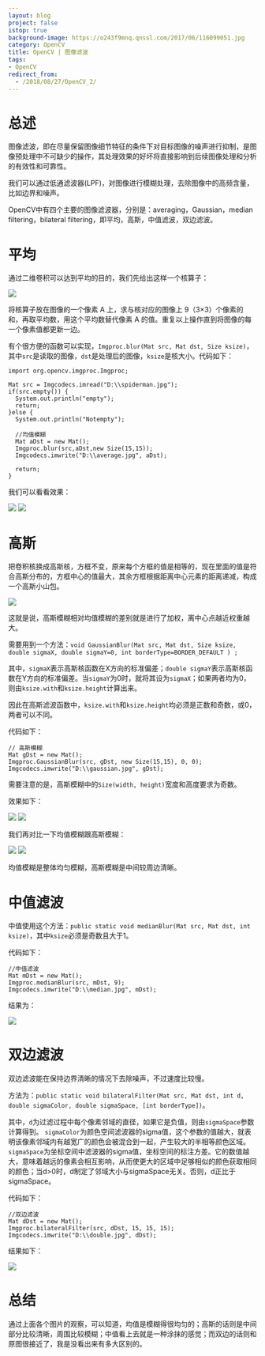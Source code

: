 ```yaml
---
layout: blog
project: false
istop: true
background-image: https://o243f9mnq.qnssl.com/2017/06/116099051.jpg
category: OpenCV
title: OpenCV | 图像滤波
tags:
- OpenCV
redirect_from:
  - /2018/08/27/OpenCV_2/
---
```


# 总述

图像滤波，即在尽量保留图像细节特征的条件下对目标图像的噪声进行抑制，是图像预处理中不可缺少的操作，其处理效果的好坏将直接影响到后续图像处理和分析的有效性和可靠性。

我们可以通过低通滤波器(LPF)，对图像进行模糊处理，去除图像中的高频含量，比如边界和噪声。

OpenCV中有四个主要的图像滤波器，分别是：averaging，Gaussian，median filtering，bilateral filtering，即平均，高斯，中值滤波，双边滤波。

# 平均

通过二维卷积可以达到平均的目的，我们先给出这样一个核算子：

<img src="/style/images/passage/opencv_2/hesuanzi.png">

将核算子放在图像的一个像素 A 上，求与核对应的图像上 9（3×3）个像素的和，再取平均数，用这个平均数替代像素 A 的值。重复以上操作直到将图像的每一个像素值都更新一边。

有个很方便的函数可以实现，``Imgproc.blur(Mat src, Mat dst, Size ksize)``，其中``src``是读取的图像，``dst``是处理后的图像，``ksize``是核大小。代码如下：
```
import org.opencv.imgproc.Imgproc;

Mat src = Imgcodecs.imread("D:\\spiderman.jpg");
if(src.empty()) {
  System.out.println("empty");
  return;
}else {
  System.out.println("Notempty");

  //均值模糊
  Mat aDst = new Mat();
  Imgproc.blur(src,aDst,new Size(15,15));
  Imgcodecs.imwrite("D:\\average.jpg", aDst); 

  return;
}
```

我们可以看看效果：

<img src="/style/images/passage/opencv_2/spiderman.jpg">

<img src="/style/images/passage/opencv_2/average.jpg">

# 高斯

把卷积核换成高斯核，方框不变，原来每个方框的值是相等的，现在里面的值是符合高斯分布的，方框中心的值最大，其余方框根据距离中心元素的距离递减，构成一个高斯小山包。

<img src="/style/images/passage/opencv_2/gaosi.png">

这就是说，高斯模糊相对均值模糊的差别就是进行了加权，离中心点越近权重越大。

需要用到一个方法：``void GaussianBlur(Mat src, Mat dst, Size ksize, double sigmaX, double sigmaY=0, int borderType=BORDER_DEFAULT ) ;``

其中，``sigmaX``表示高斯核函数在X方向的标准偏差；``double sigmaY``表示高斯核函数在Y方向的标准偏差。当``sigmaY``为0时，就将其设为``sigmaX``；如果两者均为0，则由``ksize.with``和``ksize.height``计算出来。

因此在高斯滤波函数中，``ksize.with``和``ksize.height``均必须是正数和奇数，或0，两者可以不同。

代码如下：
```
// 高斯模糊
Mat gDst = new Mat();
Imgproc.GaussianBlur(src, gDst, new Size(15,15), 0, 0);
Imgcodecs.imwrite("D:\\gaussian.jpg", gDst); 
```

需要注意的是，高斯模糊中的``Size(width, height)``宽度和高度要求为奇数。

效果如下：

<img src="/style/images/passage/opencv_2/spiderman.jpg">

<img src="/style/images/passage/opencv_2/gaussian.jpg">

我们再对比一下均值模糊跟高斯模糊：

<img src="/style/images/passage/opencv_2/average.jpg">

<img src="/style/images/passage/opencv_2/gaussian.jpg">

均值模糊是整体均匀模糊，高斯模糊是中间较周边清晰。

# 中值滤波

中值使用这个方法：``public static void medianBlur(Mat src, Mat dst, int ksize)``，其中``ksize``必须是奇数且大于1。

代码如下：
```
//中值滤波
Mat mDst = new Mat();
Imgproc.medianBlur(src, mDst, 9);
Imgcodecs.imwrite("D:\\median.jpg", mDst); 
```

结果为：

<img src="/style/images/passage/opencv_2/median.jpg">

# 双边滤波

双边滤波能在保持边界清晰的情况下去除噪声，不过速度比较慢。

方法为：``public static void bilateralFilter(Mat src, Mat dst, int d, double sigmaColor, double sigmaSpace, [int borderType])``。

其中，``d``为过滤过程中每个像素邻域的直径，如果它是负值，则由``sigmaSpace``参数计算得到。
``sigmaColor``为颜色空间滤波器的sigma值，这个参数的值越大，就表明该像素邻域内有越宽广的颜色会被混合到一起，产生较大的半相等颜色区域。
``sigmaSpace``为坐标空间中滤波器的sigma值，坐标空间的标注方差。它的数值越大，意味着越远的像素会相互影响，从而使更大的区域中足够相似的颜色获取相同的颜色；当d>0时，d制定了邻域大小与sigmaSpace无关。否则，d正比于sigmaSpace。

代码如下：
```
//双边滤波
Mat dDst = new Mat();
Imgproc.bilateralFilter(src, dDst, 15, 15, 15);
Imgcodecs.imwrite("D:\\double.jpg", dDst); 
```

结果如下：

<img src="/style/images/passage/opencv_2/double.jpg">

# 总结

通过上面各个图片的观察，可以知道，均值是模糊得很均匀的；高斯的话则是中间部分比较清晰，周围比较模糊；中值看上去就是一种涂抹的感觉；而双边的话则和原图很接近了，我是没看出来有多大区别的。

